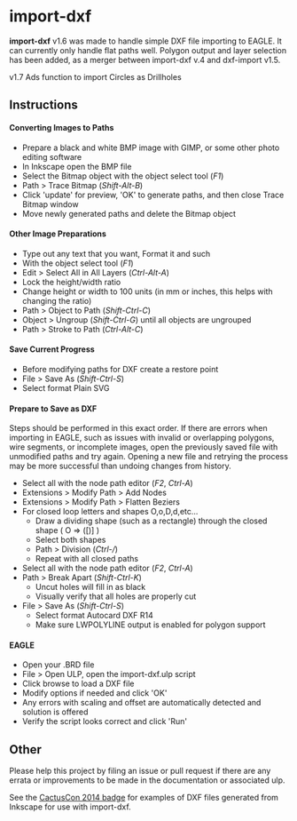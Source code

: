 # import-dxf


__import-dxf__ v1.6 was made to handle simple DXF file importing to EAGLE. It can currently only handle flat paths well.
Polygon output and layer selection has been added, as a merger between import-dxf v.4 and dxf-import v1.5.

v1.7 Ads function to import Circles as Drillholes

## Instructions

#### Converting Images to Paths
* Prepare a black and white BMP image with GIMP, or some other photo editing software
* In Inkscape open the BMP file
* Select the Bitmap object with the object select tool (*F1*)
* Path > Trace Bitmap (*Shift-Alt-B*)
* Click 'update' for preview, 'OK' to generate paths, and then close Trace Bitmap window
* Move newly generated paths and delete the Bitmap object

#### Other Image Preparations
* Type out any text that you want, Format it and such
* With the object select tool (*F1*)
* Edit > Select All in All Layers (*Ctrl-Alt-A*)
* Lock the height/width ratio
* Change height or width to 100 units (in mm or inches, this helps with changing the ratio)
* Path > Object to Path (*Shift-Ctrl-C*)
* Object > Ungroup (*Shift-Ctrl-G*) until all objects are ungrouped
* Path > Stroke to Path (*Ctrl-Alt-C*)

#### Save Current Progress
* Before modifying paths for DXF create a restore point
* File > Save As (*Shift-Ctrl-S*)
* Select format Plain SVG

#### Prepare to Save as DXF
Steps should be performed in this exact order. If there are errors when
importing in EAGLE, such as issues with invalid or overlapping polygons, 
wire segments, or incomplete images, open the previously saved file
with unmodified paths and try again. Opening a new file and retrying the
process may be more successful than undoing changes from history.
* Select all with the node path editor (*F2*, *Ctrl-A*)
* Extensions > Modify Path > Add Nodes
* Extensions > Modify Path > Flatten Beziers
* For closed loop letters and shapes O,o,D,d,etc...
  * Draw a dividing shape (such as a rectangle) through the closed shape ( O => ([)] )
  * Select both shapes
  * Path > Division (*Ctrl-/*)
  * Repeat with all closed paths
* Select all with the node path editor (*F2*, *Ctrl-A*)
* Path > Break Apart (*Shift-Ctrl-K*)
  * Uncut holes will fill in as black
  * Visually verify that all holes are properly cut
* File > Save As (*Shift-Ctrl-S*)
  * Select format Autocard DXF R14
  * Make sure LWPOLYLINE output is enabled for polygon support

#### EAGLE
* Open your .BRD file
* File > Open ULP, open the import-dxf.ulp script
* Click browse to load a DXF file
* Modify options if needed and click 'OK'
* Any errors with scaling and offset are automatically detected and solution is offered
* Verify the script looks correct and click 'Run'

## Other
Please help this project by filing an issue or pull request if there are any errata 
or improvements to be made in the documentation or associated ulp.

See the [CactusCon 2014 badge](https://github.com/erikwilson/cactuscon2014/tree/master/imgs)
for examples of DXF files generated from Inkscape for use with import-dxf.
